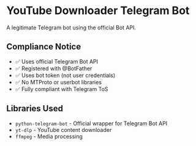 # YouTube Downloader Telegram Bot

A legitimate Telegram bot using the official Bot API.

## Compliance Notice

- ✅ Uses official Telegram Bot API
- ✅ Registered with @BotFather  
- ✅ Uses bot token (not user credentials)
- ✅ No MTProto or userbot libraries
- ✅ Fully compliant with Telegram ToS

## Libraries Used
- `python-telegram-bot` - Official wrapper for Telegram Bot API
- `yt-dlp` - YouTube content downloader
- `ffmpeg` - Media processing
